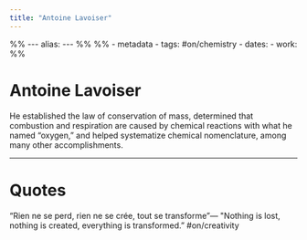 ```yaml
---
title: "Antoine Lavoiser"
---
```

%% ---
alias: 
--- %%
%% - metadata
	- tags: #on/chemistry
	- dates: 
	- work: %%

# Antoine Lavoiser

He established the law of conservation of mass, determined that combustion and respiration are caused by chemical reactions with what he named “oxygen,” and helped systematize chemical nomenclature, among many other accomplishments.

---
# Quotes
“Rien ne se perd, rien ne se crée, tout se transforme”— "Nothing is lost, nothing is created, everything is transformed.” #on/creativity